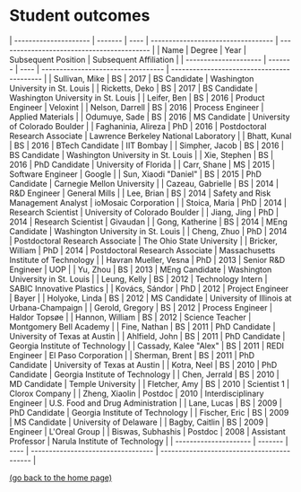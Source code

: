 # Student outcomes

| --------------------- | ------- | ---- | ---------------------------------- | ------------------------------------------ |
| Name                  | Degree  | Year | Subsequent Position                | Subsequent Affiliation                     | 
| --------------------- | ------- | ---- | ---------------------------------- | ------------------------------------------ |
| Sullivan, Mike        | BS      | 2017 | BS Candidate                       | Washington University in St. Louis         |
| Ricketts, Deko        | BS      | 2017 | BS Candidate                       | Washington University in St. Louis         |
| Leifer, Ben           | BS      | 2016 | Product Engineer                   | Veloxint                                   |
| Nelson, Darrell       | BS      | 2016 | Process Engineer                   | Applied Materials                          |
| Odumuye, Sade         | BS      | 2016 | MS Candidate                       | University of Colorado Boulder             |
| Faghaninia, Alireza   | PhD     | 2016 | Postdoctoral Research Associate    | Lawrence Berkeley National Laboratory      |
| Bhatt, Kunal          | BS      | 2016 | BTech Candidate                    | IIT Bombay                                 | 
| Simpher, Jacob        | BS      | 2016 | BS Candidate                       | Washington University in St. Louis         |
| Xie, Stephen          | BS      | 2016 | PhD Candidate                      | University of Florida                      |
| Carr, Shane           | MS      | 2015 | Software Engineer                  | Google                                     |
| Sun, Xiaodi "Daniel"  | BS      | 2015 | PhD Candidate                      | Carnegie Mellon University                 | 
| Cazeau, Gabrielle     | BS      | 2014 | R&D Engineer                       | General Mills                              | 
| Lee, Brian            | BS      | 2014 | Safety and Risk Management Analyst | ioMosaic Corporation                       |
| Stoica, Maria         | PhD     | 2014 | Research Scientist                 | University of Colorado Boulder             | 
| Jiang, Jing           | PhD     | 2014 | Research Scientist                 | Givaudan                                   |
| Gong, Katherine       | BS      | 2014 | MEng Candidate                     | Washington University in St. Louis         |
| Cheng, Zhuo           | PhD     | 2014 | Postdoctoral Research Associate    | The Ohio State University                  |
| Bricker, William      | PhD     | 2014 | Postdoctoral Research Associate    | Massachusetts Institute of Technology      |
| Havran Mueller, Vesna | PhD     | 2013 | Senior R&D Engineer                | UOP                                        |
| Yu, Zhou              | BS      | 2013 | MEng Candidate                     | Washington University in St. Louis         |
| Leung, Kelly          | BS      | 2012 | Technology Intern                  | SABIC Innovative Plastics                  |
| Kovács, Sándor        | PhD     | 2012 | Project Engineer                   | Bayer                                      |
| Holyoke, Linda        | BS      | 2012 | MS Candidate                       | University of Illinois at Urbana-Champaign |
| Gerold, Gregory       | BS      | 2012 | Process Engineer                   | Haldor Topsøe                              |
| Hannon, William       | BS      | 2012 | Science Teacher                    | Montgomery Bell Academy                    |
| Fine, Nathan          | BS      | 2011 | PhD Candidate                      | University of Texas at Austin              |
| Ahlfield, John        | BS      | 2011 | PhD Candidate                      | Georgia Institute of Technology            |
| Cassady, Kalee "Alex" | BS      | 2011 | REDI Engineer                      | El Paso Corporation                        |
| Sherman, Brent        | BS      | 2011 | PhD Candidate                      | University of Texas at Austin              |
| Kotra, Neel           | BS      | 2010 | PhD Candidate                      | Georgia Institute of Technology            |
| Chen, Jerrald         | BS      | 2010 | MD Candidate                       | Temple University                          |
| Fletcher, Amy         | BS      | 2010 | Scientist 1                        | Clorox Company                             |
| Zheng, Xiaolin        | Postdoc | 2010 | Interdisciplinary Engineer         | U.S. Food and Drug Administration          |
| Lane, Lucas           | BS      | 2009 | PhD Candidate                      | Georgia Institute of Technology            |
| Fischer, Eric         | BS      | 2009 | MS Candidate                       | University of Delaware                     |
| Bagby, Caitlin        | BS      | 2009 | Engineer                           | L'Oreal Group                              |
| Biswas, Subhashis     | Postdoc | 2008 | Assistant Professor                | Narula Institute of Technology             |
| --------------------- | ------- | ---- | ---------------------------------- | ------------------------------------------ |

[(go back to the home page)](index.md)
